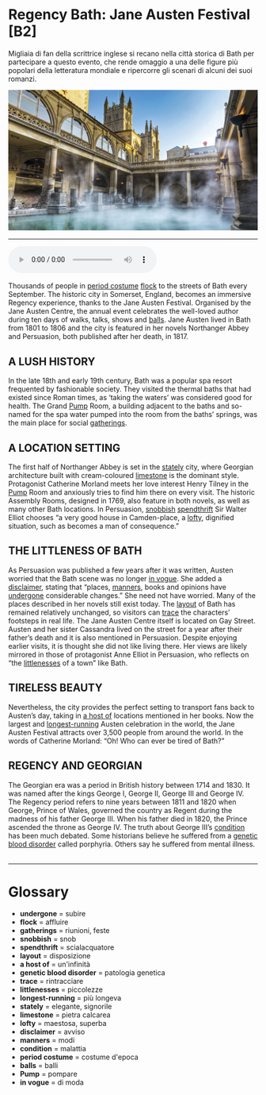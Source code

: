 # Regency Bath: Jane Austen Festival   [B2]

Migliaia di fan della scrittrice inglese si recano nella città storica di Bath per partecipare a questo evento, che rende omaggio a una delle figure più popolari della letteratura mondiale e ripercorre gli scenari di alcuni dei suoi romanzi.

![](Regency%20Bath%20Jane%20Austen%20Festival.jpg)

--------------

<div>
<audio controls autoplay>
    <source src="https:/raw.githubusercontent.com/dartie/speakup/main/2023-09/Regency%20Bath%20Jane%20Austen%20Festival.mp3" type="audio/mpeg">
</audio>
</div>


Thousands of people in [period costume](## "costume d'epoca") [flock](## "affluire") to the streets of Bath every September. The historic city in Somerset, England, becomes an immersive Regency experience, thanks to the Jane Austen Festival. Organised by the Jane Austen Centre, the annual event celebrates the well-loved author during ten days of walks, talks, shows and [balls](## "balli").
Jane Austen lived in Bath from 1801 to 1806 and the city is featured in her novels Northanger Abbey and Persuasion, both published after her death, in 1817.

## A LUSH HISTORY
In the late 18th and early 19th century, Bath was a popular spa resort frequented by fashionable society. They visited the thermal baths that had existed since Roman times, as ‘taking the waters’ was considered good for health. The Grand [Pump](## "pompare") Room, a building adjacent to the baths and so-named for the spa water pumped into the room from the baths’ springs, was the main place for social [gatherings](## "riunioni, feste").

## A LOCATION SETTING
The first half of Northanger Abbey is set in the [stately](## "elegante, signorile") city, where Georgian architecture built with cream-coloured [limestone](## "pietra calcarea") is the dominant style. Protagonist Catherine Morland meets her love interest Henry Tilney in the [Pump](## "pompare") Room and anxiously tries to find him there on every visit. The historic Assembly Rooms, designed in 1769, also feature in both novels, as well as many other Bath locations. In Persuasion, [snobbish](## "snob") [spendthrift](## "scialacquatore") Sir Walter Elliot chooses “a very good house in Camden-place, a [lofty](## "maestosa, superba"), dignified situation, such as becomes a man of consequence.”

## THE LITTLENESS OF BATH
As Persuasion was published a few years after it was written, Austen worried that the Bath scene was no longer [in vogue](## "di moda"). She added a [disclaimer](## "avviso"), stating that “places, [manners](## "modi"), books and opinions have [undergone](## "subire") considerable changes.”
She need not have worried. Many of the places described in her novels still exist today. The [layout](## "disposizione") of Bath has remained relatively unchanged, so visitors can [trace](## "rintracciare") the characters’ footsteps in real life. The Jane Austen Centre itself is located on Gay Street. Austen and her sister Cassandra lived on the street for a year after their father’s death and it is also mentioned in Persuasion. Despite enjoying earlier visits, it is thought she did not like living there. Her views are likely mirrored in those of protagonist Anne Elliot in Persuasion, who reflects on “the [littlenesses](## "piccolezze") of a town” like Bath.

## TIRELESS BEAUTY
Nevertheless, the city provides the perfect setting to transport fans back to Austen’s day, taking in [a host of](## "un'infinità") locations mentioned in her books. Now the largest and [longest-running](## "più longeva") Austen celebration in the world, the Jane Austen Festival attracts over 3,500 people from around the world. In the words of Catherine Morland: “Oh! Who can ever be tired of Bath?”

## REGENCY AND GEORGIAN
The Georgian era was a period in British history between 1714 and 1830. It was named after the kings George I, George II, George III and George IV. The Regency period refers to nine years between 1811 and 1820 when George, Prince of Wales, governed the country as Regent during the madness of his father George III. When his father died in 1820, the Prince ascended the throne as George IV. The truth about George III’s [condition](## "malattia") has been much debated. Some historians believe he suffered from a [genetic blood disorder](## "patologia genetica") called porphyria. Others say he suffered from mental illness.
 

--------------

<div style = "display:block; clear:both; page-break-after:always;"></div>

# Glossary
* **undergone** = subire
* **flock** = affluire
* **gatherings** = riunioni, feste
* **snobbish** = snob
* **spendthrift** = scialacquatore
* **layout** = disposizione
* **a host of** = un'infinità
* **genetic blood disorder** = patologia genetica
* **trace** = rintracciare
* **littlenesses** = piccolezze
* **longest-running** = più longeva
* **stately** = elegante, signorile
* **limestone** = pietra calcarea
* **lofty** = maestosa, superba
* **disclaimer** = avviso
* **manners** = modi
* **condition** = malattia
* **period costume** = costume d'epoca
* **balls** = balli
* **Pump** = pompare
* **in vogue** = di moda
